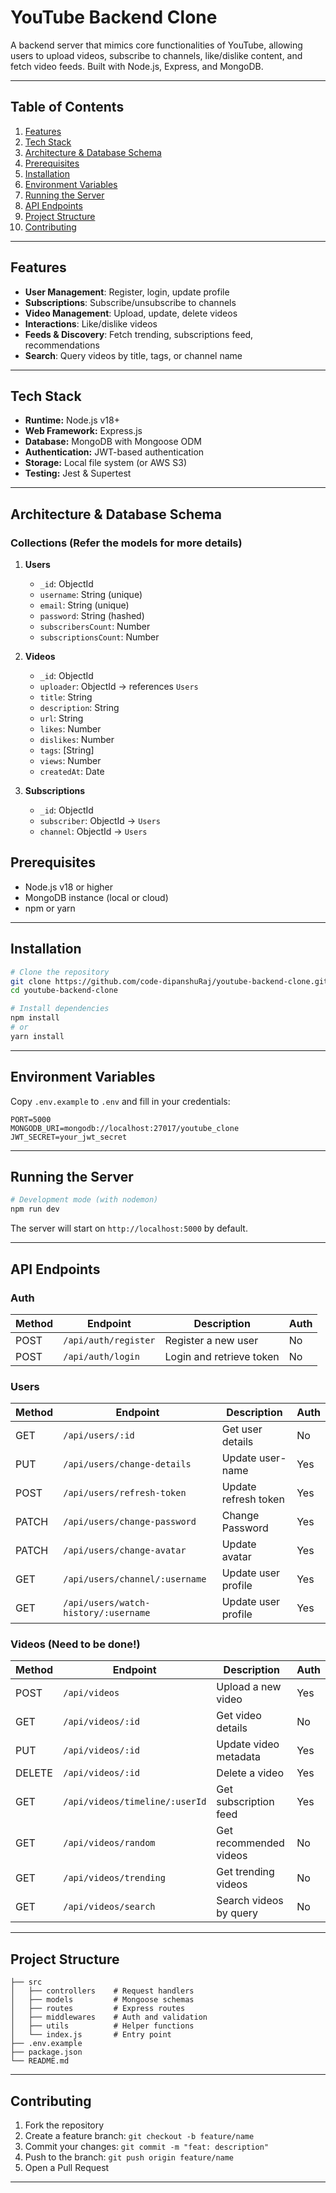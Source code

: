 # YouTube Backend Clone

A backend server that mimics core functionalities of YouTube, allowing users to upload videos, subscribe to channels, like/dislike content, and fetch video feeds. Built with Node.js, Express, and MongoDB.

---

## Table of Contents

1. [Features](#features)
2. [Tech Stack](#tech-stack)
3. [Architecture & Database Schema](#architecture--database-schema)
4. [Prerequisites](#prerequisites)
5. [Installation](#installation)
6. [Environment Variables](#environment-variables)
7. [Running the Server](#running-the-server)
8. [API Endpoints](#api-endpoints)
9. [Project Structure](#project-structure)
10. [Contributing](#contributing)

---

## Features

* **User Management**: Register, login, update profile
* **Subscriptions**: Subscribe/unsubscribe to channels
* **Video Management**: Upload, update, delete videos
* **Interactions**: Like/dislike videos
* **Feeds & Discovery**: Fetch trending, subscriptions feed, recommendations
* **Search**: Query videos by title, tags, or channel name

---

## Tech Stack

* **Runtime:** Node.js v18+
* **Web Framework:** Express.js
* **Database:** MongoDB with Mongoose ODM
* **Authentication:** JWT-based authentication
* **Storage:** Local file system (or AWS S3)
* **Testing:** Jest & Supertest

---

## Architecture & Database Schema

### Collections (Refer the models for more details)

1. **Users**

   * `_id`: ObjectId
   * `username`: String (unique)
   * `email`: String (unique)
   * `password`: String (hashed)
   * `subscribersCount`: Number
   * `subscriptionsCount`: Number

2. **Videos**

   * `_id`: ObjectId
   * `uploader`: ObjectId → references `Users`
   * `title`: String
   * `description`: String
   * `url`: String
   * `likes`: Number
   * `dislikes`: Number
   * `tags`: \[String]
   * `views`: Number
   * `createdAt`: Date

3. **Subscriptions**

   * `_id`: ObjectId
   * `subscriber`: ObjectId → `Users`
   * `channel`: ObjectId → `Users`


## Prerequisites

* Node.js v18 or higher
* MongoDB instance (local or cloud)
* npm or yarn

---

## Installation

```bash
# Clone the repository
git clone https://github.com/code-dipanshuRaj/youtube-backend-clone.git
cd youtube-backend-clone

# Install dependencies
npm install
# or
yarn install
```

---

## Environment Variables

Copy `.env.example` to `.env` and fill in your credentials:

```
PORT=5000
MONGODB_URI=mongodb://localhost:27017/youtube_clone
JWT_SECRET=your_jwt_secret
```

---

## Running the Server

```bash
# Development mode (with nodemon)
npm run dev
```

The server will start on `http://localhost:5000` by default.

---

## API Endpoints

### Auth

| Method | Endpoint             | Description              | Auth |
| ------ | -------------------- | ------------------------ | ---- |
| POST   | `/api/auth/register` | Register a new user      | No   |
| POST   | `/api/auth/login`    | Login and retrieve token | No   |

### Users

| Method | Endpoint                             | Description         | Auth |
| ------ | ------------------------------------ | ------------------- | ---- |
| GET    | `/api/users/:id`                     | Get user details    | No   |
| PUT    | `/api/users/change-details`          | Update user-name    | Yes  |
| POST   | `/api/users/refresh-token`           | Update refresh token| Yes  |
| PATCH  | `/api/users/change-password`         | Change Password     | Yes  |
| PATCH  | `/api/users/change-avatar`           | Update avatar       | Yes  |
| GET    | `/api/users/channel/:username`       | Update user profile | Yes  |
| GET    | `/api/users/watch-history/:username` | Update user profile | Yes  |

### Videos (Need to be done!)

| Method | Endpoint                       | Description            | Auth |
| ------ | ------------------------------ | ---------------------- | ---- |
| POST   | `/api/videos`                  | Upload a new video     | Yes  |
| GET    | `/api/videos/:id`              | Get video details      | No   |
| PUT    | `/api/videos/:id`              | Update video metadata  | Yes  |
| DELETE | `/api/videos/:id`              | Delete a video         | Yes  |
| GET    | `/api/videos/timeline/:userId` | Get subscription feed  | Yes  |
| GET    | `/api/videos/random`           | Get recommended videos | No   |
| GET    | `/api/videos/trending`         | Get trending videos    | No   |
| GET    | `/api/videos/search`           | Search videos by query | No   |

---

## Project Structure

```
├── src
│   ├── controllers    # Request handlers
│   ├── models         # Mongoose schemas
│   ├── routes         # Express routes
│   ├── middlewares    # Auth and validation
│   ├── utils          # Helper functions
│   └── index.js       # Entry point
├── .env.example
├── package.json
└── README.md
```

---

## Contributing

1. Fork the repository
2. Create a feature branch: `git checkout -b feature/name`
3. Commit your changes: `git commit -m "feat: description"`
4. Push to the branch: `git push origin feature/name`
5. Open a Pull Request

---
